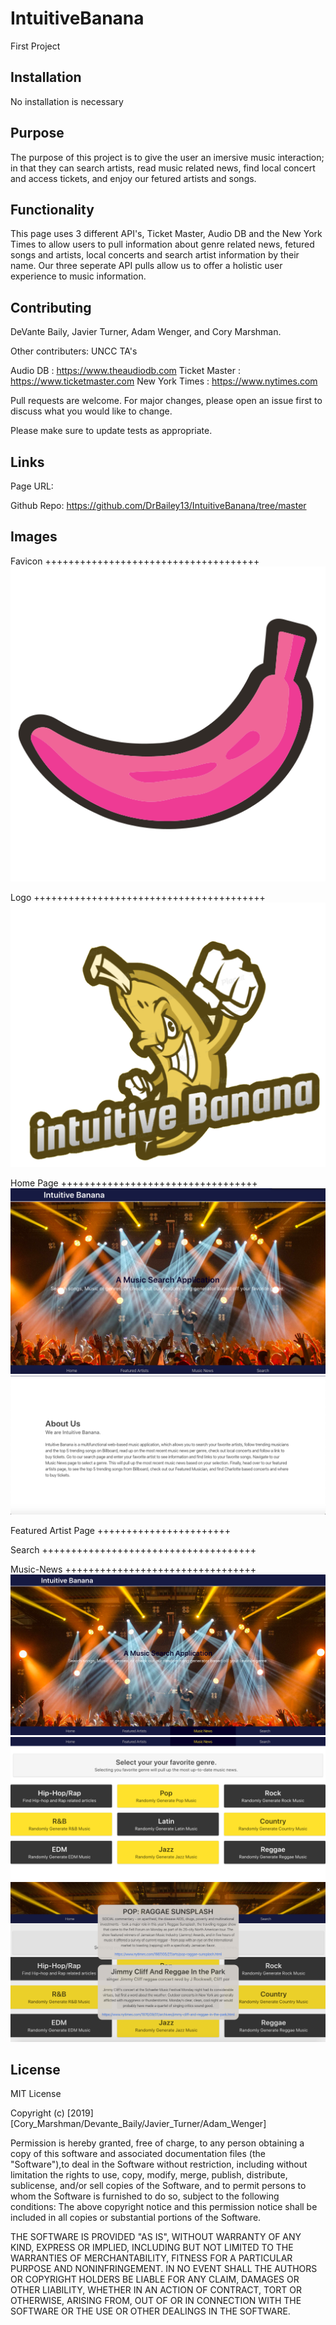 # IntuitiveBanana
First Project 

## Installation

No installation is necessary

## Purpose
The purpose of this project is to give the user an imersive music interaction; in that they can search artists, read music related news, find local concert and access tickets, and enjoy our fetured artists and songs. 

## Functionality

This page uses 3 different API's, Ticket Master, Audio DB and the New York Times to allow users to pull information about genre related news, fetured songs and artists, local concerts and search artist information by their name. Our three seperate API pulls allow us to offer a holistic user experience to music information. 

## Contributing

DeVante Baily, Javier Turner, Adam Wenger, and Cory Marshman. 

Other contributers: UNCC TA's

Audio DB : https://www.theaudiodb.com 
Ticket Master : https://www.ticketmaster.com
New York Times : https://www.nytimes.com

Pull requests are welcome. For major changes, please open an issue first to discuss what you would like to change.

Please make sure to update tests as appropriate.

## Links

Page URL: 

Github Repo: https://github.com/DrBailey13/IntuitiveBanana/tree/master

## Images

Favicon +++++++++++++++++++++++++++++++++++++
![Pink-Banana](assets/images/pink-banana-favicon.png)

Logo ++++++++++++++++++++++++++++++++++++++++
![Logo](assets/images/intuitive_banana.png)

Home Page ++++++++++++++++++++++++++++++++++
![Home_Page1](assets/images/home_page1.png)
![Home_Page2](assets/images/home_page2.png)

Featured Artist Page +++++++++++++++++++++++

Search +++++++++++++++++++++++++++++++++++++

Music-News +++++++++++++++++++++++++++++++++
![Music-News](assets/images/music_news1.png)
![Music-News](assets/images/music_news2.png)
![Music-News](assets/images/music_news3.png)


## License
MIT License

Copyright (c) [2019] [Cory_Marshman/Devante_Baily/Javier_Turner/Adam_Wenger]

Permission is hereby granted, free of charge, to any person obtaining a copy of this software and associated documentation files (the "Software"),to deal in the Software without restriction, including without limitation the rights to use, copy, modify, merge, publish, distribute, sublicense, and/or sell copies of the Software, and to permit persons to whom the Software is furnished to do so, subject to the following conditions: The above copyright notice and this permission notice shall be included in all copies or substantial portions of the Software.

THE SOFTWARE IS PROVIDED "AS IS", WITHOUT WARRANTY OF ANY KIND, EXPRESS OR IMPLIED, INCLUDING BUT NOT LIMITED TO THE WARRANTIES OF MERCHANTABILITY, FITNESS FOR A PARTICULAR PURPOSE AND NONINFRINGEMENT. IN NO EVENT SHALL THE AUTHORS OR COPYRIGHT HOLDERS BE LIABLE FOR ANY CLAIM, DAMAGES OR OTHER LIABILITY, WHETHER IN AN ACTION OF CONTRACT, TORT OR OTHERWISE, ARISING FROM, OUT OF OR IN CONNECTION WITH THE SOFTWARE OR THE USE OR OTHER DEALINGS IN THE SOFTWARE.